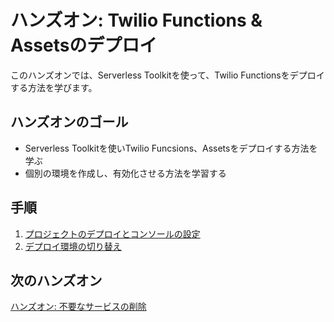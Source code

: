 # ハンズオン: Twilio Functions & Assetsのデプロイ

このハンズオンでは、Serverless Toolkitを使って、Twilio Functionsをデプロイする方法を学びます。

## ハンズオンのゴール
- Serverless Toolkitを使いTwilio Funcsions、Assetsをデプロイする方法を学ぶ
- 個別の環境を作成し、有効化させる方法を学習する

## 手順
1. [プロジェクトのデプロイとコンソールの設定](01-Deploy-and-Settings.md)
2. [デプロイ環境の切り替え](02-Create-and-Activate-Environment.md)
## 次のハンズオン

[ハンズオン: 不要なサービスの削除](/docs/04-Remove-Service/00-Overview.md)
